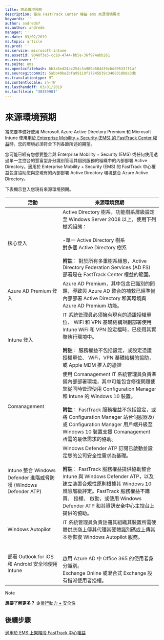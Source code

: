 ```yaml
---
title: 來源環境預期
description: 使用 FastTrack Center 權益 ems 來源環境需求
keywords: ''
author: andredm7
ms.author: andredm
manager: ''
ms.date: 03/02/2019
ms.topic: article
ms.prod: ''
ms.service: microsoft-intune
ms.assetid: 9048f3e5-cc28-4744-bb5e-36f974abb261
ms.reviewer: ''
ms.suite: ems
ms.openlocfilehash: 6b3a5ed24ac254c3a989a584df0cbd89533ff1af
ms.sourcegitcommit: 5abb49be2bfa99110f17245839c3468318b8a3db
ms.translationtype: MT
ms.contentlocale: zh-TW
ms.lasthandoff: 03/01/2019
ms.locfileid: "30359981"
---
```

# <a name="source-environment-expectations"></a>來源環境預期

當您要準備好使用 Microsoft Azure Active Directory Premium 和 Microsoft Intune 使用[用於 Enterprise Mobility + Security (EMS) 的 FastTrack Center 權益](EMS-fasttrack-benefit-for-EMS.md)時，您的環境必須符合下列各節所述的期望。

您可能已經有您想要整合與 Enterprise Mobility + Security (EMS) 或任何使用透過單一主控台的豐富型身分識別管理其個別服務的組織中的內部部署 Active Directory。適用於 Enterprise Mobility + Security (EMS) 的 FastTrack 中心權益包含協助您與您現有的內部部署 Active Directory 環境整合 Azure Active Directory。

下表顯示登入您現有來源環境預期。

|活動|來源環境預期|
|------------|----------------------------------|
|核心登入|Active Directory 樹系，功能樹系層級設定至 Windows Server 2008 以上，使用下列樹系組態：<br /><br />-單一 Active Directory 樹系<br />對多個 Active Directory 樹系 </br></br>**附註**： 對於所有多重樹系組態，Active Directory Federation Services (AD FS) 部署是在 FastTrack Center 權益的範圍。|
|Azure AD Premium 登入|Azure AD Premium，其中包含已識別的問題，導致與 Azure AD 整合的補救已經準備內部部署 Active Directory 和其環境與 Azure AD Premium 功能。|
|Intune 登入| IT 系統管理員必須擁有現有的憑證授權單位、 WiFi 和 VPN 基礎結構規劃部署使用 Intune WiFi 和 VPN 設定檔時，已使用其實際執行環境中。<br /><br /> **附註**： 服務權益不包括設定，或設定憑證授權單位、 WiFi，VPN 基礎結構的協助，或 Apple MDM 推入的憑證  |
|Comanagement|使用 Comanagement IT 系統管理員負責準備內部部署環境，其中可能包含修復問題使您從同時管理使用 Configuration Manager 和 Intune 的 Windows 10 裝置。<br /><br />**附註**： FastTrack 服務權益不包括設定，或將 Configuration Manager 站台伺服器及/或 Configuration Manager 用戶端升級至 Windows 10 裝置支援 Comanagement 所需的最低需求的協助。 |
|Intune 整合 Windows Defender 進階威脅防護 (Windows Defender ATP)|Windows Defender ATP 訂閱已啟動並設定您的公司安全性需求為基礎。<br /><br />**附註**： FastTrack 服務權益提供協助整合 Intune 與 Windows Defender ATP，以及建立裝置合規性原則根據其 Windows 10 風險層級評定。FastTrack 服務權益不購買、 授權、 啟動，或使用 Windows Defender ATP 和其資訊安全中心主控台上提供的協助。 |
|Windows Autopilot|IT 系統管理員負責註冊其組織其裝置所需硬體供應商上傳其代理其硬體識別碼或上傳其本身恢復 Windows Autopilot 服務。 |
|部署 Outlook for iOS 和 Android 安全地使用 Intune|<br /><br />啟用 Azure AD 中 Office 365 的使用者身分識別。<br />Exchange Online 或混合式 Exchange 設有指派使用者授權。<br />|

> [!NOTE]
> **想要了解更多？**
> [企業行動力 + 安全性](https://www.microsoft.com/cloud-platform/enterprise-mobility)

## <a name="next-steps"></a>後續步驟

[適用於 EMS 上架階段 FastTrack 中心權益](EMS-onboarding-phases.md)
